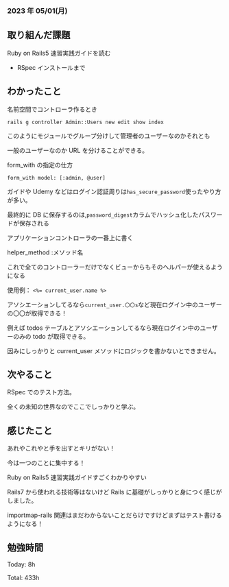 ### 2023 年 05/01(月)

## 取り組んだ課題

Ruby on Rails5 速習実践ガイドを読む

- RSpec インストールまで

## わかったこと

名前空間でコントローラ作るとき

`rails g controller Admin::Users new edit show index`

このようにモジュールでグループ分けして管理者のユーザーなのかそれとも

一般のユーザーなのか URL を分けることができる。

form_with の指定の仕方

`form_with model: [:admin, @user]`

ガイドや Udemy などはログイン認証周りは`has_secure_password`使ったやり方が多い。

最終的に DB に保存するのは,`password_digest`カラムでハッシュ化したパスワードが保存される

アプリケーションコントローラの一番上に書く

helper_method :メソッド名

これで全てのコントローラーだけでなくビューからもそのヘルパーが使えるようになる

使用例： `<%= current_user.name %>`

アソシエーションしてるなら`current_user.〇〇s`など現在ログイン中のユーザーの〇〇が取得できる！

例えば todos テーブルとアソシエーションしてるなら現在ログイン中のユーザーのみの todo が取得できる。

因みにしっかりと current_user メソッドにロジックを書かないとできません。

## 次やること

RSpec でのテスト方法。

全くの未知の世界なのでここでしっかりと学ぶ。

## 感じたこと

あれやこれやと手を出すとキリがない！

今は一つのことに集中する！

Ruby on Rails5 速習実践ガイドすごくわかりやすい

Rails7 から使われる技術等はないけど Rails に基礎がしっかりと身につく感じがしました。

importmap-rails 関連はまだわからないことだらけですけどまずはテスト書けるようになる！

## 勉強時間

Today: 8h

Total: 433h
